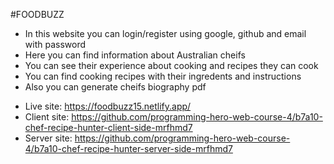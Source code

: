 #FOODBUZZ

* In this website you can login/register using google, github and email with password
* Here you can find information about Australian cheifs
* You can see their experience about cooking and recipes they can cook
* You can find cooking recipes with their ingredents and instructions
* Also you can generate cheifs biography pdf

- Live site: https://foodbuzz15.netlify.app/
- Client site: https://github.com/programming-hero-web-course-4/b7a10-chef-recipe-hunter-client-side-mrfhmd7
- Server site: https://github.com/programming-hero-web-course-4/b7a10-chef-recipe-hunter-server-side-mrfhmd7
